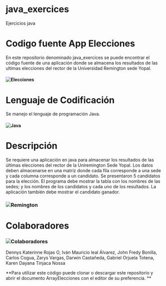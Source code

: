 # java_exercices
Ejercicios java

# Codigo fuente App Elecciones 
En este repositorio denominado java_exercices se puede encontrar el código fuente de una aplicación donde se almacena los resultados de las ultimas elecciones del rector de la Universidad Remington sede Yopal.
#### ![Elecciones](https://tsje.gov.py/static/img/ico-big-elecciones@2x.png)
# Lenguaje de Codificación 
Se manejo el lenguaje de programación Java.

#### ![Java](https://cdn.icon-icons.com/icons2/81/PNG/256/java_15498.png)

# Descripción 
Se requiere una aplicación en java para almacenar los resultados de las últimas elecciones del rector de la Uniremington Sede Yopal.
Los datos deben almacenarse en una matriz donde cada fila corresponde a una sede y cada columna corresponde a un candidato. Se presentaron 5 candidatos para la elección. El programa debe mostrar la tabla con los nombres de las sedes; y los nombres de los candidatos y cada uno de los resultados. La aplicación también debe mostrar el candidato ganador.
### ![Remington](https://i2.wp.com/virtualuniremington.com/wp-content/uploads/2016/12/cropped-LOGO-1-3.png?fit=386%2C131&ssl=1)
# Colaboradores
### ![Colaboradores](https://universidadean.edu.co/sites/default/files/enlaces-de-interes/icono-crm-gestion.png)
Dennys Katerinne Rojas O,
Iván Mauricio leal Álvarez,
John Fredy Bonilla,
Carlos Cogua,
Zarys Vargas,
Darwin Castañeda,
Gabriel Orjuela Totena,
Karen Dayana Tinjaca Nossa


**Para utilizar este código puede clonar o descargar este repositorio y abrir el documento ArrayElecciones con el editor de su preferencia. **
